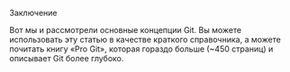 Заключение

Вот мы и рассмотрели основные концепции Git. Вы можете использовать эту статью в качестве краткого справочника, а можете почитать книгу «Pro Git», которая гораздо больше (~450 страниц) и описывает Git более глубоко.